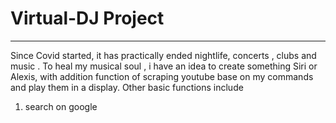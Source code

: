 # Virtual-DJ Project
***
Since Covid started, it has practically ended nightlife, concerts , clubs and music . To heal my musical soul , i have an idea to create something Siri or Alexis, with addition function of scraping youtube base on my commands and play them in a display. Other basic functions include
1. search on google 
